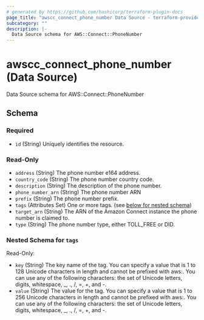 ```yaml
---
# generated by https://github.com/hashicorp/terraform-plugin-docs
page_title: "awscc_connect_phone_number Data Source - terraform-provider-awscc"
subcategory: ""
description: |-
  Data Source schema for AWS::Connect::PhoneNumber
---
```


# awscc_connect_phone_number (Data Source)

Data Source schema for AWS::Connect::PhoneNumber



<!-- schema generated by tfplugindocs -->
## Schema

### Required

- `id` (String) Uniquely identifies the resource.

### Read-Only

- `address` (String) The phone number e164 address.
- `country_code` (String) The phone number country code.
- `description` (String) The description of the phone number.
- `phone_number_arn` (String) The phone number ARN
- `prefix` (String) The phone number prefix.
- `tags` (Attributes Set) One or more tags. (see [below for nested schema](#nestedatt--tags))
- `target_arn` (String) The ARN of the Amazon Connect instance the phone number is claimed to.
- `type` (String) The phone number type, either TOLL_FREE or DID.

<a id="nestedatt--tags"></a>
### Nested Schema for `tags`

Read-Only:

- `key` (String) The key name of the tag. You can specify a value that is 1 to 128 Unicode characters in length and cannot be prefixed with aws:. You can use any of the following characters: the set of Unicode letters, digits, whitespace, _, ., /, =, +, and -.
- `value` (String) The value for the tag. You can specify a value that is 1 to 256 Unicode characters in length and cannot be prefixed with aws:. You can use any of the following characters: the set of Unicode letters, digits, whitespace, _, ., /, =, +, and -.


